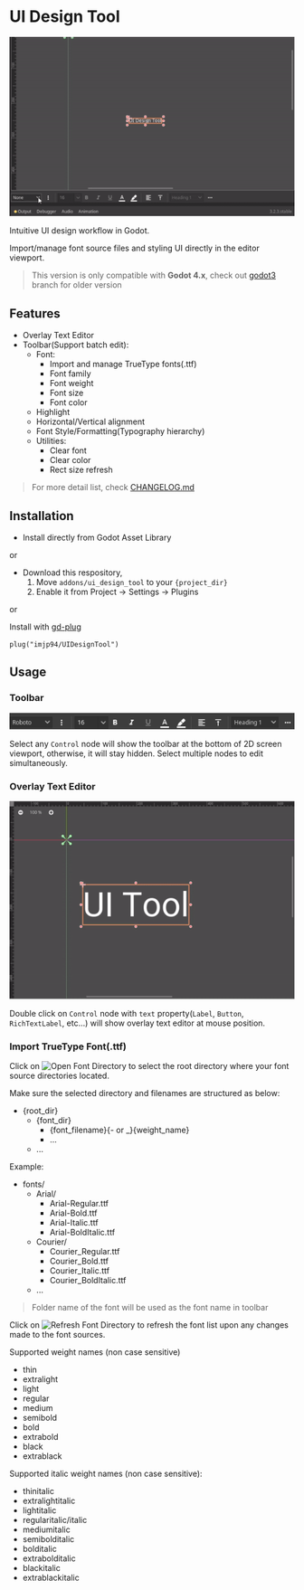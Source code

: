 # UI Design Tool

![Toolbar](screenshots/ui_design_tool_preview.gif "Toolbar")

Intuitive UI design workflow in Godot.

Import/manage font source files and styling UI directly in the editor viewport.

> This version is only compatible with **Godot 4.x**, check out [godot3](https://github.com/imjp94/UIDesignTool/tree/godot3) branch for older version

## Features

- Overlay Text Editor
- Toolbar(Support batch edit):
  - Font:
    - Import and manage TrueType fonts(.ttf)
    - Font family
    - Font weight
    - Font size
    - Font color
  - Highlight
  - Horizontal/Vertical alignment
  - Font Style/Formatting(Typography hierarchy)
  - Utilities:
    - Clear font
    - Clear color
    - Rect size refresh

> For more detail list, check [CHANGELOG.md](CHANGELOG.md)

## Installation

- Install directly from Godot Asset Library

or

- Download this respository,
  1. Move `addons/ui_design_tool` to your `{project_dir}`
  2. Enable it from Project -> Settings -> Plugins

or

Install with [gd-plug](https://github.com/imjp94/gd-plug)

```gdscript
plug("imjp94/UIDesignTool")
```

## Usage

### Toolbar

![Show Overlay Text Editor](screenshots/toolbar_preview.png "Show Overlay Text Editor")

Select any `Control` node will show the toolbar at the bottom of 2D screen viewport, otherwise, it will stay hidden.
Select multiple nodes to edit simultaneously.

### Overlay Text Editor

![Show Overlay Text Editor](screenshots/overlay_text_editor_preview.gif "Show Overlay Text Editor")

Double click on `Control` node with `text` property(`Label`, `Button`, `RichTextLabel`, etc...) will show overlay text editor at mouse position.

### Import TrueType Font(.ttf)

Click on ![Open Font Directory](addons/ui_design_tool/assets/icons/folder_open-white-18dp.svg "Open Font Directory Icon") to select the root directory where your font source directories located.

Make sure the selected directory and filenames are structured as below:
- {root_dir}
  - {font_dir}
    - {font_filename}{- or _}{weight_name}
	- ...
  - ...

Example:
- fonts/
  - Arial/
    - Arial-Regular.ttf
	- Arial-Bold.ttf
	- Arial-Italic.ttf
	- Arial-BoldItalic.ttf
  - Courier/
    - Courier_Regular.ttf
	- Courier_Bold.ttf
	- Courier_Italic.ttf
	- Courier_BoldItalic.ttf
  - ...

> Folder name of the font will be used as the font name in toolbar

Click on ![Refresh Font Directory](addons/ui_design_tool/assets/icons/refresh-white-18dp.svg "Refresh Font Directory Icon") to refresh the font list upon any changes made to the font sources.

Supported weight names (non case sensitive)

- thin
- extralight
- light
- regular
- medium
- semibold
- bold
- extrabold
- black
- extrablack

Supported italic weight names (non case sensitive):

- thinitalic
- extralightitalic
- lightitalic
- regularitalic/italic
- mediumitalic
- semibolditalic
- bolditalic
- extrabolditalic
- blackitalic
- extrablackitalic
